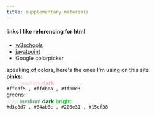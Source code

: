 ```yaml
---
title: supplementary materials
---
```

#### links I like referencing for html
- [w3schools](https://www.w3schools.com/html/html_styles.asp)
- [javatpoint](https://www.javatpoint.com/html-tutorial)
- Google colorpicker

speaking of colors, here's the ones I'm using on this site <br>
<b>pinks:</b> <br>
<b style="color:#ffedf5">light</b> <b style="color:#ffdbea">medium</b> <b style="color:#ffb0d3">dark</b> <br>
`#ffedf5 , #ffdbea , #ffb0d3` <br>
greens: <br>
<b style="color:#d3e8d7">light</b> <b style="color:#84ab8c">medium</b> <b style="color:#206e31">dark</b> <b style="color:#15cf38 ">bright</b> <br>
`#d3e8d7 , #84ab8c , #206e31 , #15cf38` <br>
